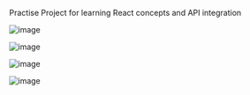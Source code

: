 Practise Project for learning React concepts and API integration

![image](https://github.com/user-attachments/assets/c65d9f0d-12b8-4020-8fb6-8dbff9305a7d)

![image](https://github.com/user-attachments/assets/ec6943d4-6383-42ba-b118-3173047125ab)

![image](https://github.com/user-attachments/assets/6bf4be45-dec7-405d-b106-b413277bc8c3)

![image](https://github.com/user-attachments/assets/ab2f5aed-bcf3-4cdb-a9bd-03ed02fb566a)
